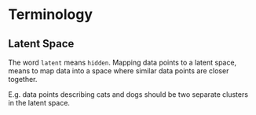 # Terminology

## Latent Space

The word `latent` means `hidden`.
Mapping data points to a latent space, means to map data into a space where similar data points are closer together.

E.g. data points describing cats and dogs should be two separate clusters in the latent space.